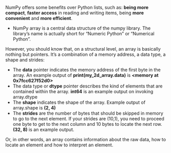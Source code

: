 

NumPy offers some benefits over Python lists, such as: **being more compact**, **faster access** in reading and writing items, being **more convenient** and **more efficient**.

* NumPy array is a central data structure of the numpy library. The library’s name is actually short for “Numeric Python” or “Numerical Python”.

However, you should know that, on a structural level, an array is basically nothing but pointers. It’s a combination of a memory address, a data type, a shape and strides:
* The **data** pointer indicates the memory address of the first byte in the array. An example output of **print(my_2d_array.data)** is **<memory at 0x7fcc627f52d0>**
* The data type or **dtype** pointer describes the kind of elements that are contained within the array. **int64** is an example output on invoking array.dtype
* The **shape** indicates the shape of the array. Example output of array.shape is **(2, 4)**
* The **strides** are the number of bytes that should be skipped in memory to go to the next element. If your strides are (10,1), you need to proceed one byte to get to the next column and 10 bytes to locate the next row. **(32, 8)** is an example output.

Or, in other words, an array contains information about the raw data, how to locate an element and how to interpret an element.
